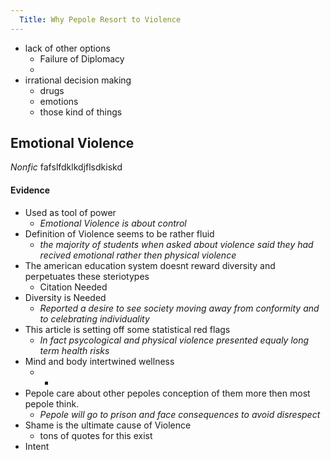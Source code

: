 ```yaml
---
  Title: Why Pepole Resort to Violence
---
```

- lack of other options
  - Failure of Diplomacy
  -
- irrational decision making
  - drugs
  - emotions
  - those kind of things


## Emotional Violence
*Nonfic*
fafslfdklkdjflsdkiskd
#### Evidence
- Used as tool of power
  - *Emotional Violence is about control*
- Definition of Violence seems to be rather fluid
  - *the majority of students when asked about violence said they had recived emotional rather then physical violence*
- The american education system doesnt reward diversity and perpetuates these steriotypes
  - Citation Needed
- Diversity is Needed
  - *Reported a desire to see society moving away from conformity and to celebrating individuality*
- This article is setting off some statistical red flags
  - *In fact psycological and physical violence presented equaly long term health risks*
- Mind and body intertwined wellness
  - *
- Pepole care about other pepoles conception of them more then most pepole think.
  - *Pepole will go to prison and face consequences to avoid disrespect*
- Shame is the ultimate cause of Violence
  - tons of quotes for this exist
- Intent
